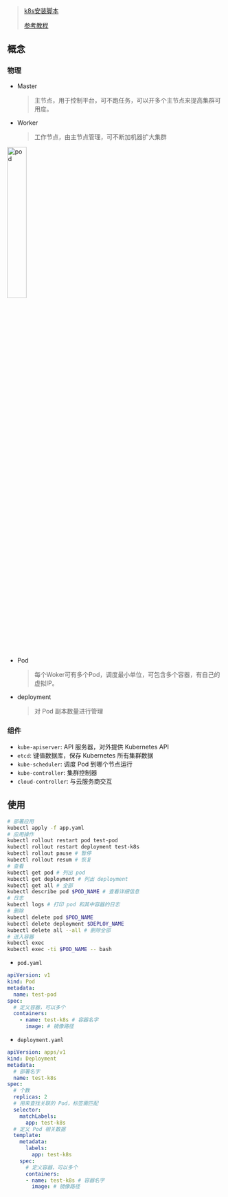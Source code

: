 <!--
title: K8S
sort:
-->

> [k8s安装脚本](https://github.com/lework/kainstall)
>
> [参考教程](https://k8s.easydoc.net/)

## 概念

### 物理

- Master

    > 主节点，用于控制平台，可不跑任务，可以开多个主节点来提高集群可用度。

- Worker

    > 工作节点，由主节点管理，可不断加机器扩大集群

<img src="https://d33wubrfki0l68.cloudfront.net/5cb72d407cbe2755e581b6de757e0d81760d5b86/a9df9/docs/tutorials/kubernetes-basics/public/images/module_03_nodes.svg" alt="pod" style="width:30%" />

- Pod

  > 每个Woker可有多个Pod，调度最小单位，可包含多个容器，有自己的虚拟IP。

- deployment

    > 对 Pod 副本数量进行管理

### 组件

- `kube-apiserver`: API 服务器，对外提供 Kubernetes API
- `etcd`: 键值数据库，保存 Kubernetes 所有集群数据
- `kube-scheduler`: 调度 Pod 到哪个节点运行
- `kube-controller`: 集群控制器
- `cloud-controller`: 与云服务商交互

## 使用

```bash
# 部署应用
kubectl apply -f app.yaml
# 应用操作
kubectl rollout restart pod test-pod
kubectl rollout restart deployment test-k8s
kubectl rollout pause # 暂停
kubectl rollout resum # 恢复
# 查看
kubectl get pod # 列出 pod
kubectl get deployment # 列出 deployment
kubectl get all # 全部
kubectl describe pod $POD_NAME # 查看详细信息
# 日志
kubectl logs # 打印 pod 和其中容器的日志
# 删除
kubectl delete pod $POD_NAME
kubectl delete deployment $DEPLOY_NAME
kubectl delete all --all # 删除全部
# 进入容器
kubectl exec
kubectl exec -ti $POD_NAME -- bash
```

- `pod.yaml`

```yaml
apiVersion: v1
kind: Pod
metadata:
  name: test-pod
spec:
  # 定义容器，可以多个
  containers:
    - name: test-k8s # 容器名字
      image: # 镜像路径
```

- `deployment.yaml`

```yaml
apiVersion: apps/v1
kind: Deployment
metadata:
  # 部署名字
  name: test-k8s
spec:
  # 个数
  replicas: 2
  # 用来查找关联的 Pod，标签需匹配
  selector:
    matchLabels:
      app: test-k8s
  # 定义 Pod 相关数据
  template:
    metadata:
      labels:
        app: test-k8s
    spec:
      # 定义容器，可以多个
      containers:
      - name: test-k8s # 容器名字
        image: # 镜像路径
```

​    
